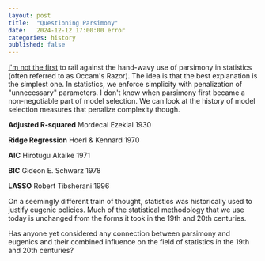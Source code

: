 ```yaml
---
layout: post
title:  "Questioning Parsimony"
date:   2024-12-12 17:00:00 error
categories: history
published: false
---
```


[I'm not the first](https://statmodeling.stat.columbia.edu/?s=parsimony&submit=Search) 
to rail against the hand-wavy use of parsimony in statistics (often referred to as 
Occam's Razor). The idea is that the best explanation is the simplest one. In statistics,
we enforce simplicity with penalization of "unnecessary" parameters. I don't know 
when parsimony first became a non-negotiable part of model selection. We can look at the history
of model selection measures that penalize complexity though.

**Adjusted R-squared**  Mordecai Ezekial 1930

**Ridge Regression**  Hoerl & Kennard 1970

**AIC**  Hirotugu Akaike 1971 

**BIC**  Gideon E. Schwarz 1978

**LASSO**  Robert Tibsherani 1996

On a seemingly different train of thought, statistics was historically used to justify 
eugenic policies. Much of the statistical methodology that we use today is unchanged from 
the forms it took in the 19th and 20th centuries. 

Has anyone yet considered any connection between parsimony and eugenics 
and their combined influence on the field of statistics in the 19th and 20th centuries?
